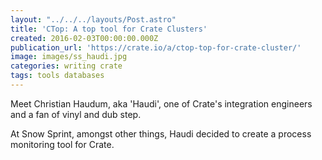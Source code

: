 ```yaml
---
layout: "../../../layouts/Post.astro"
title: 'CTop: A top tool for Crate Clusters'
created: 2016-02-03T00:00:00.000Z
publication_url: 'https://crate.io/a/ctop-top-for-crate-cluster/'
image: images/ss_haudi.jpg
categories: writing crate
tags: tools databases
---
```


Meet Christian Haudum, aka 'Haudi', one of Crate's integration engineers and a fan of vinyl and dub step.

At Snow Sprint, amongst other things, Haudi decided to create a process monitoring tool for Crate.
